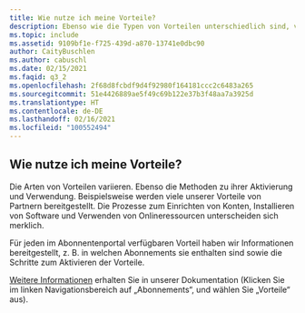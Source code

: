 ```yaml
---
title: Wie nutze ich meine Vorteile?
description: Ebenso wie die Typen von Vorteilen unterschiedlich sind, variieren die Methoden, um sie zu aktivieren und zu nutzen. Beispielsweise werden viele unserer Vorteile von...
ms.topic: include
ms.assetid: 9109bf1e-f725-439d-a870-13741e0dbc90
author: CaityBuschlen
ms.author: cabuschl
ms.date: 02/15/2021
ms.faqid: q3_2
ms.openlocfilehash: 2f68d8fcbdf9d4f92980f164181ccc2c6483a265
ms.sourcegitcommit: 51e4426889ae5f49c69b122e37b3f48aa7a3925d
ms.translationtype: HT
ms.contentlocale: de-DE
ms.lasthandoff: 02/16/2021
ms.locfileid: "100552494"
---
```

## <a name="how-do-i-use-my-benefits"></a>Wie nutze ich meine Vorteile?

Die Arten von Vorteilen variieren.  Ebenso die Methoden zu ihrer Aktivierung und Verwendung. Beispielsweise werden viele unserer Vorteile von Partnern bereitgestellt.  Die Prozesse zum Einrichten von Konten, Installieren von Software und Verwenden von Onlineressourcen unterscheiden sich merklich.

Für jeden im Abonnentenportal verfügbaren Vorteil haben wir Informationen bereitgestellt, z. B. in welchen Abonnements sie enthalten sind sowie die Schritte zum Aktivieren der Vorteile.

[Weitere Informationen](https://docs.microsoft.com/visualstudio/subscriptions/whats-new-in-subscriptions) erhalten Sie in unserer Dokumentation (Klicken Sie im linken Navigationsbereich auf „Abonnements“, und wählen Sie „Vorteile“ aus).
